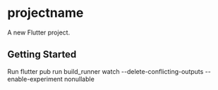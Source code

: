 # projectname

A new Flutter project.

## Getting Started


Run flutter pub run build_runner watch --delete-conflicting-outputs --enable-experiment nonullable